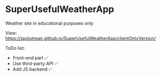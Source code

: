 # SuperUsefulWeatherApp
Weather site in educational purposes only

View:
https://spolutrean.github.io/SuperUsefulWeatherApp/clientOnlyVersion/

ToDo list:
* Front-end part ✅
* Use third-party API ✅
* Add JS backend ✅
